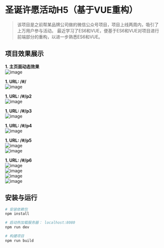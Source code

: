# 圣诞许愿活动H5（基于VUE重构）

> 该项目是之前帮某品牌公司做的微信公众号项目，项目上线两周内，吸引了上万用户参与活动。
> 最近学习了ES6和VUE，便基于ES6和VUE对项目进行前端部分的重构，以进一步熟悉ES6和VUE。

## 项目效果展示
**1. 主页面动态效果**
<br>![image](https://raw.githubusercontent.com/gauzewang/H5-Christmas/master/static/p2.gif)

**1. URL: /#/**
<br>![image](https://raw.githubusercontent.com/gauzewang/H5-Christmas/master/static/p1.png)

**1. URL: /#/p2**
<br>![image](https://raw.githubusercontent.com/gauzewang/H5-Christmas/master/static/p2.png)

**1. URL: /#/p3**
<br>![image](https://raw.githubusercontent.com/gauzewang/H5-Christmas/master/static/p3.png)

**1. URL: /#/p4**
<br>![image](https://raw.githubusercontent.com/gauzewang/H5-Christmas/master/static/p4.png)

**1. URL: /#/p5**
<br>![image](https://raw.githubusercontent.com/gauzewang/H5-Christmas/master/static/p5_1.png)
<br>![image](https://raw.githubusercontent.com/gauzewang/H5-Christmas/master/static/p5_2.png)

**1. URL: /#/p6**
<br>![image](https://raw.githubusercontent.com/gauzewang/H5-Christmas/master/static/p6_1.png)
<br>![image](https://raw.githubusercontent.com/gauzewang/H5-Christmas/master/static/p6_2.png)
<br>![image](https://raw.githubusercontent.com/gauzewang/H5-Christmas/master/static/p6_3.png)
<br>![image](https://raw.githubusercontent.com/gauzewang/H5-Christmas/master/static/p6_4.png)

## 安装与运行

``` bash
# 安装依赖包
npm install

# 启动热加载服务器： localhost:8080
npm run dev

# 构建项目
npm run build

```

